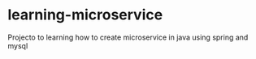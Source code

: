 # learning-microservice
Projecto to learning how to create microservice in java using spring and mysql 
